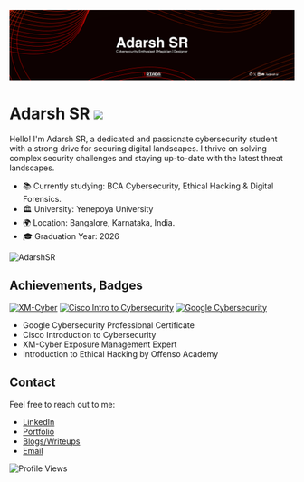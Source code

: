 ![HEADER](https://github.com/Adarsh-S-R/Adarsh-S-R/blob/main/image.png)
# Adarsh SR  <img src="https://github.com/TheDudeThatCode/TheDudeThatCode/blob/master/Assets/Hi.gif" width="29px">

Hello! I'm Adarsh SR, a dedicated and passionate cybersecurity student with a strong drive for securing digital landscapes. I thrive on solving complex security challenges and staying up-to-date with the latest threat landscapes.

- 📚 Currently studying: BCA Cybersecurity, Ethical Hacking & Digital Forensics.
- 🏛️ University: Yenepoya University
- 🌍 Location: Bangalore, Karnataka, India.
- 🎓 Graduation Year: 2026


![AdarshSR](https://github.com/user-attachments/assets/53549fd2-d5f1-4a43-9790-5a7701bcc572)


## Achievements, Badges

<!--START_SECTION:badges-->
[![XM-Cyber](https://images.credly.com/size/110x110/images/40d181b7-80c6-415d-b8e1-b48bbce7be56/image.png)](https://www.credly.com/badges/d723afb3-a045-4f3a-be3c-dd67c5bff126/public_url)
[![Cisco Intro to Cybersecurity](https://images.credly.com/size/110x110/images/af8c6b4e-fc31-47c4-8dcb-eb7a2065dc5b/I2CS__1_.png)](https://www.credly.com/badges/8e17e972-6309-4d5e-8dbc-9590323b18da/public_url)
[![Google Cybersecurity](https://images.credly.com/size/110x110/images/0bf0f2da-a699-4c82-82e2-56dcf1f2e1c7/image.png)](https://www.credly.com/badges/a94478f7-c91c-47b6-8756-ed7e1b77baf8/public_url "Google Cybersecurity Professional Certificate")
<!--END_SECTION:badges--> 

- Google Cybersecurity Professional Certificate
- Cisco Introduction to Cybersecurity
- XM-Cyber Exposure Management Expert
- Introduction to Ethical Hacking by Offenso Academy

## Contact

Feel free to reach out to me:

- [LinkedIn](https://www.linkedin.com/in/adarsh-sr/)
- [Portfolio](https://adarsh-s-r.github.io/)
- [Blogs/Writeups](https://adarshsr.gitbook.io)
- [Email](mailto:aderse246@gmail.com)

![Profile Views](https://komarev.com/ghpvc/?username=Adarsh-S-R&color=blue)
